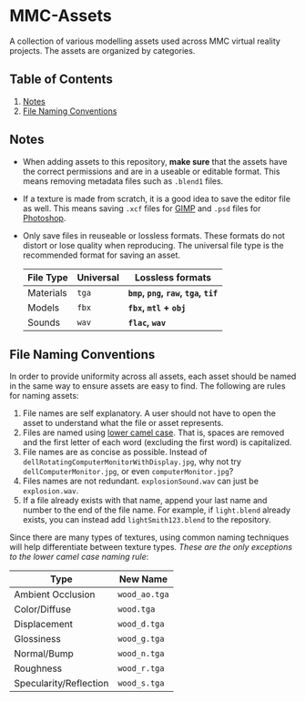 # MMC-Assets

A collection of various modelling assets used across MMC virtual reality projects. The assets are organized by categories.

## Table of Contents
1. [Notes](#notes)
2. [File Naming Conventions](#naming)

## Notes <a name="notes"></a>

- When adding assets to this repository, **make sure** that the assets have the correct permissions and are in a useable or editable format. This means removing metadata files such as `.blend1` files.
- If a texture is made from scratch, it is a good idea to save the editor file as well. This means saving `.xcf` files for [GIMP](https://www.gimp.org/) and `.psd` files for [Photoshop](https://www.adobe.com/products/photoshop).
- Only save files in reuseable or lossless formats. These formats do not distort or lose quality when reproducing. The universal file type is the recommended format for saving an asset.

  File Type | Universal |  Lossless formats
  --- | --- | ---
  Materials | `tga` | **`bmp`, `png`, `raw`, `tga`, `tif`**
  Models | `fbx` | **`fbx`, `mtl` + `obj`**
  Sounds | `wav` | **`flac`, `wav`**

## File Naming Conventions <a name="naming"></a>

In order to provide uniformity across all assets, each asset should be named in the same way to ensure assets are easy to find. The following are rules for naming assets:

1. File names are self explanatory. A user should not have to open the asset to understand what the file or asset represents.
2. Files are named using [lower camel case](https://en.wikipedia.org/wiki/Camel_case). That is, spaces are removed and the first letter of each word (excluding the first word) is capitalized.
3. File names are as concise as possible. Instead of `dellRotatingComputerMonitorWithDisplay.jpg`, why not try `dellComputerMonitor.jpg`, or even `computerMonitor.jpg`?
4. Files names are not redundant. `explosionSound.wav` can just be `explosion.wav`.
5. If a file already exists with that name, append your last name and number to the end of the file name. For example, if `light.blend` already exists, you can instead add `lightSmith123.blend` to the repository.

Since there are many types of textures, using common naming techniques will help differentiate between texture types. _These are the only exceptions to the lower camel case naming rule_:

  Type | New Name
  --- | ---
  Ambient Occlusion | `wood_ao.tga`
  Color/Diffuse | `wood.tga`
  Displacement | `wood_d.tga`
  Glossiness | `wood_g.tga`
  Normal/Bump | `wood_n.tga`
  Roughness | `wood_r.tga`
  Specularity/Reflection | `wood_s.tga`
